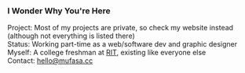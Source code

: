 ### I Wonder Why You're Here

Project: Most of my projects are private, so check my website instead (although not everything is listed there)  
Status: Working part-time as a web/software dev and graphic designer  
Myself: A college freshman at [RIT](https://www.rit.edu), existing like everyone else  
Contact: hello@mufasa.cc  
